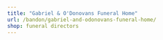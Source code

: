 ```yaml
---
title: "Gabriel & O'Donovans Funeral Home"
url: /bandon/gabriel-and-odonovans-funeral-home/
shop: funeral directors
---
```

